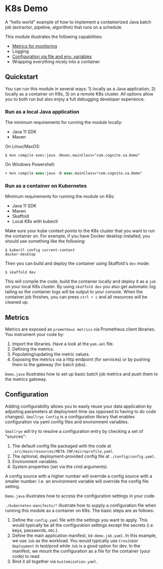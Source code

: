 # K8s Demo

A "hello world" example of how to implement a containerized Java batch job (extractor, pipeline, 
algorithm) that runs on a schedule.

This module illustrates the following capabilities:
- [Metrics for monitoring](#metrics)
- Logging
- [Configuration via file and env. variables](#configuration)
- Wrapping everything nicely into a container

## Quickstart

You can run this module in several ways: 1) locally as a Java application, 2) locally as a container on K8s, 
3) on a remote K8s cluster. All options allow you to both run but also enjoy a full debugging developer experience.

### Run as a local Java application

The minimum requirements for running the module locally:
- Java 11 SDK
- Maven

On Linux/MaxOS:
```console
$ mvn compile exec:java -Dexec.mainClass="com.cognite.sa.Demo"
```

On Windows Powershell:
```ps
> mvn compile exec:java -D exec.mainClass="com.cognite.sa.Demo"
```

### Run as a container on Kubernetes

Minimum requirements for running the module on K8s:
- Java 11 SDK
- Maven
- Skaffold
- Local K8s with kubectl

Make sure your kube context points to the K8s cluster that you want to run the container on. For example, if you 
have Docker desktop installed, you should see something like the following:
```console
$ kubectl config current-context
docker-desktop
```

Then you can build and deploy the container using Skaffold's `dev` mode:
```console
$ skaffold dev
```
This will compile the code, build the container locally and deploy it as a `job` on your local K8s cluster. By using 
`skaffold dev` you also get automatic log tailing so the container logs will be output to your console. When the 
container job finishes, you can press `ctrl + c` and all resources will be cleaned up.

## Metrics

Metrics are exposed as `prometheus metrics` via Prometheus client libraries. You instrument your code by:
1. Import the libraries. Have a look at the `pom.xml` file.
2. Defining the metrics.
3. Populating/updating the metric values.
4. Exposing the metrics via a http endpoint (for services) or by pushing them to the gateway (for batch jobs).

`Demo.java` illustrates how to set up basic batch job metrics and push them to the metrics gateway.

## Configuration

Adding configurability allows you to easily reuse your data application by adjusting parameters at deployment time (as opposed to having to do code changes). `Smallrye Config` is a configuration library that enables configuration via yaml config files and environment variables. 

`Smallrye` will try to resolve a configuration entry by checking a set of "sources":
1. The default config file packaged with the code at `.src/main/resources/META-INF/microprofile.yaml`.
2. The optional, deployment-provided config file at `./config/config.yaml`.
3. Environment variables.
4. System properties (set via the cmd arguments).

A config source with a higher number will override a config source with a smaller number. I.e. an environment variable will override the config file setting.

`Demo.java` illustrates how to access the configuration settings in your code.

`./kubernetes-manifests/*` illustrate how to supply a configuration file when running this module as a container on K8s. The basic steps are as follows:
1) Define the `config.yaml` file with the settings you want to apply. This would typically be all the configuration settings except the secrets (i.e. keys, passwords, etc.).
2) Define the main application manifest, `k8-demo.job.yaml`. In this example, we use `Job` as the workload. You would typically use `CronJob`or `Deployment` in test/prod while `Job` is a good option for dev. In the manifest, we mount the configuration as a file for the container (your code) to read.
3) Bind it all together via `kustomization.yaml`. 
